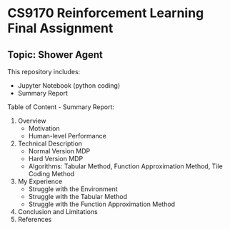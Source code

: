 # CS9170 Reinforcement Learning Final Assignment
## Topic: Shower Agent

This repository includes:
- Jupyter Notebook (python coding)
- Summary Report

Table of Content - Summary Report:
1. Overview
    - Motivation
    - Human-level Performance
3. Technical Description
    - Normal Version MDP
    - Hard Version MDP
    - Algorithms: Tabular Method, Function Approximation Method, Tile Coding Method
5. My Experience
    - Struggle with the Environment
    - Struggle with the Tabular Method
    - Struggle with the Function Approximation Method
6. Conclusion and Limitations
7. References
